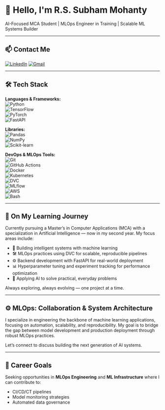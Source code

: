 # 👋 Hello, I'm R.S. Subham Mohanty

AI-Focused MCA Student | MLOps Engineer in Training | Scalable ML Systems Builder

---

## 📫 Contact Me

[![LinkedIn](https://img.shields.io/badge/-LinkedIn-0A66C2?logo=linkedin&logoColor=white&style=for-the-badge)](https://www.linkedin.com/in/rssubhammohanty)
[![Gmail](https://img.shields.io/badge/-Gmail-D14836?logo=gmail&logoColor=white&style=for-the-badge)](mailto:rssubham121@gmail.com)

---

## 🛠️ Tech Stack

**Languages & Frameworks:**  
![Python](https://img.shields.io/badge/-Python-3776AB?logo=python&logoColor=white&style=flat)  
![TensorFlow](https://img.shields.io/badge/-TensorFlow-FF6F00?logo=tensorflow&logoColor=white&style=flat)  
![PyTorch](https://img.shields.io/badge/-PyTorch-EE4C2C?logo=pytorch&logoColor=white&style=flat)  
![FastAPI](https://img.shields.io/badge/-FastAPI-009688?logo=fastapi&logoColor=white&style=flat)

**Libraries:**  
![Pandas](https://img.shields.io/badge/-Pandas-150458?logo=pandas&logoColor=white&style=flat)  
![NumPy](https://img.shields.io/badge/-NumPy-013243?logo=numpy&logoColor=white&style=flat)  
![Scikit-learn](https://img.shields.io/badge/-Scikit--learn-F7931E?logo=scikit-learn&logoColor=white&style=flat)


**DevOps & MLOps Tools:**  
![Git](https://img.shields.io/badge/-Git-F05032?logo=git&logoColor=white&style=flat)  
![GitHub Actions](https://img.shields.io/badge/-GitHub%20Actions-2088FF?logo=github-actions&logoColor=white&style=flat)  
![Docker](https://img.shields.io/badge/-Docker-2496ED?logo=docker&logoColor=white&style=flat)  
![Kubernetes](https://img.shields.io/badge/-Kubernetes-326CE5?logo=kubernetes&logoColor=white&style=flat)  
![DVC](https://img.shields.io/badge/-DVC-945DD6?logo=dvc&logoColor=white&style=flat)  
![MLflow](https://img.shields.io/badge/-MLflow-0194E2?logo=mlflow&logoColor=white&style=flat)  
![AWS](https://img.shields.io/badge/-AWS-232F3E?logo=amazon-aws&logoColor=white&style=flat)  
![Bash](https://img.shields.io/badge/-Bash-4EAA25?logo=gnu-bash&logoColor=white&style=flat)

---

## 🚀 On My Learning Journey

Currently pursuing a Master’s in Computer Applications (MCA) with a specialization in Artificial Intelligence — now in my second year. My focus areas include:

- 🤖 Building intelligent systems with machine learning  
- 🛠 MLOps practices using DVC for scalable, reproducible pipelines  
- ⚙ Backend development with FastAPI for real-world deployment  
- 📊 Hyperparameter tuning and experiment tracking for performance optimization  
- 🧠 Applying AI to solve practical, everyday problems  

Always exploring, always evolving — one project at a time.

---

## ⚙ MLOps: Collaboration & System Architecture

I specialize in engineering the backbone of machine learning applications, focusing on automation, scalability, and reproducibility. My goal is to bridge the gap between model development and production deployment through robust MLOps practices.

Let’s connect to discuss building the next generation of AI systems.

---

## 🎯 Career Goals

Seeking opportunities in **MLOps Engineering** and **ML Infrastructure** where I can contribute to:

- CI/CD/CT pipelines  
- Model monitoring strategies  
- Automated data governance  
